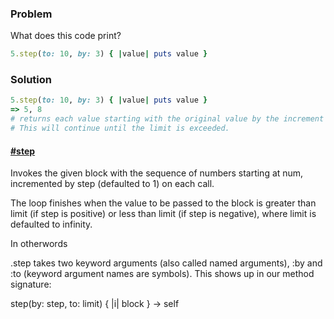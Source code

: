 [comment]: # (LS_Courses/Problems/RB101_109_Small_Problems/Small_Problems_Documentation_6.md)

### Problem

What does this code print?
```ruby
5.step(to: 10, by: 3) { |value| puts value }
```


### Solution
```ruby
5.step(to: 10, by: 3) { |value| puts value }
=> 5, 8
# returns each value starting with the original value by the increment provided.
# This will continue until the limit is exceeded.
```

#### **[#step](https://ruby-doc.org/core-2.5.0/Numeric.html#method-i-step)**

Invokes the given block with the sequence of numbers starting at num, incremented by step (defaulted to 1) on each call.

The loop finishes when the value to be passed to the block is greater than limit (if step is positive) or less than limit (if step is negative), where limit is defaulted to infinity.

In otherwords

.step takes two keyword arguments (also called named arguments), :by and :to (keyword argument names are symbols). This shows up in our method signature:

step(by: step, to: limit) { |i| block } → self
